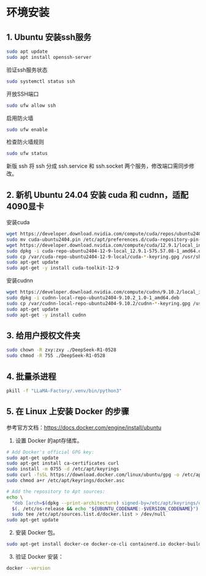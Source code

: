 # 环境安装

## 1. Ubuntu 安装ssh服务

```bash
sudo apt update
sudo apt install openssh-server
```

验证ssh服务状态

```bash
sudo systemctl status ssh
```

开放SSH端口

```bash
sudo ufw allow ssh
```

启用防火墙

```bash
sudo ufw enable
```

检查防火墙规则

```bash
sudo ufw status
```

新版 ssh 将 ssh 分成 ssh.service 和 ssh.socket 两个服务，修改端口需同步修改。


## 2. 新机 Ubuntu 24.04 安装 cuda 和 cudnn，适配4090显卡

安装cuda
```bash
wget https://developer.download.nvidia.com/compute/cuda/repos/ubuntu2404/x86_64/cuda-ubuntu2404.pin
sudo mv cuda-ubuntu2404.pin /etc/apt/preferences.d/cuda-repository-pin-600
wget https://developer.download.nvidia.com/compute/cuda/12.9.1/local_installers/cuda-repo-ubuntu2404-12-9-local_12.9.1-575.57.08-1_amd64.deb
sudo dpkg -i cuda-repo-ubuntu2404-12-9-local_12.9.1-575.57.08-1_amd64.deb
sudo cp /var/cuda-repo-ubuntu2404-12-9-local/cuda-*-keyring.gpg /usr/share/keyrings/
sudo apt-get update
sudo apt-get -y install cuda-toolkit-12-9
```

安装cudnn
```bash
wget https://developer.download.nvidia.com/compute/cudnn/9.10.2/local_installers/cudnn-local-repo-ubuntu2404-9.10.2_1.0-1_amd64.deb
sudo dpkg -i cudnn-local-repo-ubuntu2404-9.10.2_1.0-1_amd64.deb
sudo cp /var/cudnn-local-repo-ubuntu2404-9.10.2/cudnn-*-keyring.gpg /usr/share/keyrings/
sudo apt-get update
sudo apt-get -y install cudnn
```

## 3. 给用户授权文件夹

```bash
sudo chown -R zxy:zxy ./DeepSeek-R1-0528
sudo chmod -R 755 ./DeepSeek-R1-0528 
```

## 4. 批量杀进程

```bash
pkill -f "LLaMA-Factory/.venv/bin/python3"
```

## 5. 在 Linux 上安装 Docker 的步骤

参考官方文档：https://docs.docker.com/engine/install/ubuntu

1. 设置 Docker 的apt存储库。

```bash
# Add Docker's official GPG key:
sudo apt-get update
sudo apt-get install ca-certificates curl
sudo install -m 0755 -d /etc/apt/keyrings
sudo curl -fsSL https://download.docker.com/linux/ubuntu/gpg -o /etc/apt/keyrings/docker.asc
sudo chmod a+r /etc/apt/keyrings/docker.asc

# Add the repository to Apt sources:
echo \
  "deb [arch=$(dpkg --print-architecture) signed-by=/etc/apt/keyrings/docker.asc] https://download.docker.com/linux/ubuntu \
  $(. /etc/os-release && echo "${UBUNTU_CODENAME:-$VERSION_CODENAME}") stable" | \
  sudo tee /etc/apt/sources.list.d/docker.list > /dev/null
sudo apt-get update
```

2. 安装 Docker 包。

```bash
sudo apt-get install docker-ce docker-ce-cli containerd.io docker-buildx-plugin docker-compose-plugin
```

3. 验证 Docker 安装：
```bash
docker --version
```
 